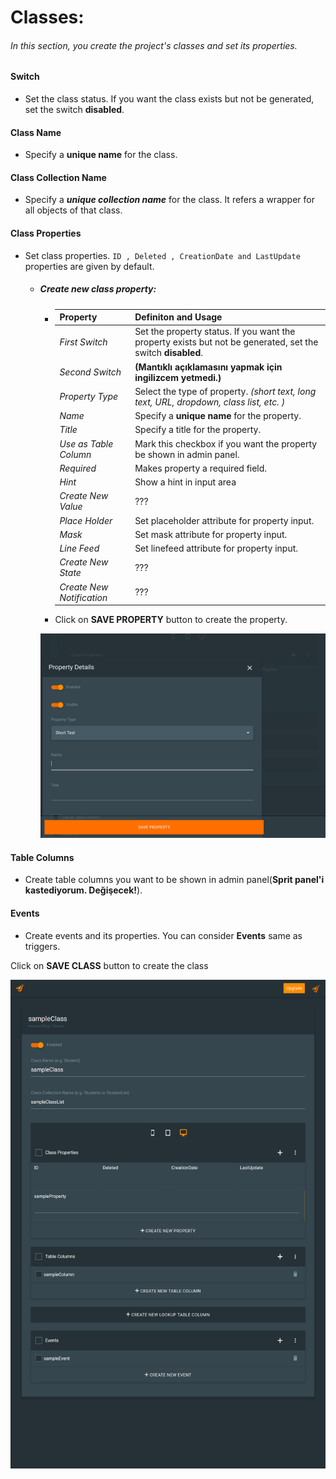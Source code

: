 # Classes:
 ###### In this section, you create the project's classes and set its properties.

#### Switch
   - Set the class status. If you want the class exists but not be generated, set the switch __disabled__.
#### Class Name
   - Specify a __unique name__ for the class.
#### Class Collection Name
   - Specify a *__unique collection name__* for the class. It refers a wrapper for all objects of that class.
#### Class Properties
   - Set class properties. `ID , Deleted , CreationDate and LastUpdate` properties are given by default.
       - ##### Create new class property:
           - | Property | Definiton and Usage |
             | --- | --- |
             | *First Switch* | Set the property status. If you want the property exists but not be generated, set the switch __disabled__. |
             | *Second Switch* | __(Mantıklı açıklamasını yapmak için ingilizcem yetmedi.)__ |
             | *Property Type* | Select the type of property. *(short text, long text, URL, dropdown, class list, etc. )*|
             | *Name* | Specify a __unique name__ for the property. |
             | *Title* | Specify a title for the property. |
             | *Use as Table Column* | Mark this checkbox if you want the property be shown in admin panel. |
             | *Required* | Makes property a required field. |
             | *Hint* | Show a hint in input area |
             | *Create New Value* | ??? |
             | *Place Holder* | Set placeholder attribute for property input. |
             | *Mask* | Set mask attribute for property input. |
             | *Line Feed* | Set linefeed attribute for property input. |
             | *Create New State* | ??? |
             | *Create New Notification* | ??? |
   
           - Click on __SAVE PROPERTY__ button to create the property.

           ![Pyronome Workspace - Class Property](https://raw.githubusercontent.com/OnrCan/documentation/d6638379795bbaa76e30cc71c4af951a342a761b/Source/documentation/img/pyronome-workspace-classProperty.png)
           
#### Table Columns
   - Create table columns you want to be shown in admin panel(__Sprit panel'i kastediyorum. Değişecek!__).
#### Events
   - Create events and its properties. You can consider __Events__ same as triggers.
   
Click on __SAVE CLASS__ button to create the class

![Pyronome Workspace - Creating Class](https://github.com/OnrCan/documentation/blob/patch-1/Source/documentation/img/pyronome-workspace-classCreate.png)
